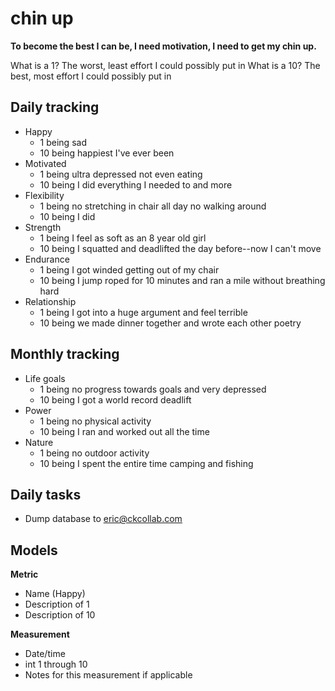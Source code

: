 chin up
=======
**To become the best I can be, I need motivation, I need to get my chin up.**

What is a 1? The worst, least effort I could possibly put in
What is a 10? The best, most effort I could possibly put in

Daily tracking
--------------
- Happy
    * 1 being sad
    * 10 being happiest I've ever been
- Motivated
    * 1 being ultra depressed not even eating
    * 10 being I did everything I needed to and more
- Flexibility
    * 1 being no stretching in chair all day no walking around
    * 10 being I did
- Strength
    * 1 being I feel as soft as an 8 year old girl
    * 10 being I squatted and deadlifted the day before--now I can't move
- Endurance
    * 1 being I got winded getting out of my chair
    * 10 being I jump roped for 10 minutes and ran a mile without breathing hard
- Relationship
    * 1 being I got into a huge argument and feel terrible
    * 10 being we made dinner together and wrote each other poetry

Monthly tracking
----------------
- Life goals
    * 1 being no progress towards goals and very depressed
    * 10 being I got a world record deadlift
- Power
    * 1 being no physical activity
    * 10 being I ran and worked out all the time
- Nature
    * 1 being no outdoor activity
    * 10 being I spent the entire time camping and fishing


Daily tasks
-----------
- Dump database to eric@ckcollab.com


Models
------
**Metric**
- Name (Happy)
- Description of 1
- Description of 10

**Measurement**
- Date/time
- int 1 through 10
- Notes for this measurement if applicable


